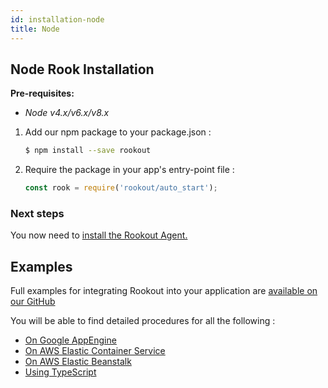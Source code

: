 ```yaml
---
id: installation-node
title: Node
---
```


## Node Rook Installation

__Pre-requisites:__  
- *Node v4.x/v6.x/v8.x*

1. Add our npm package to your package.json :  
    ```bash 
    $ npm install --save rookout
    ```
    
2. Require the package in your app's entry-point file :  
    ```javascript
    const rook = require('rookout/auto_start');
    ```
    
    
### Next steps
You now need to [install the Rookout Agent.](#rookout-agent-installation)

## Examples

Full examples for integrating Rookout into your application are [available on our GitHub](https://github.com/Rookout/deployment-examples)

You will be able to find detailed procedures for all the following :

- [On Google AppEngine](https://github.com/Rookout/deployment-examples/tree/master/app-engine-flexible)
- [On AWS Elastic Container Service](https://github.com/Rookout/deployment-examples/tree/master/aws-ecs)
- [On AWS Elastic Beanstalk](https://github.com/Rookout/deployment-examples/tree/master/aws-beanstalk/node-elasticbeanstalk)
- [Using TypeScript](https://github.com/Rookout/deployment-examples/tree/master/node-typescript)
